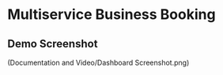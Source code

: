 # Multiservice Business Booking

## Demo Screenshot

(Documentation and Video/Dashboard Screenshot.png)
